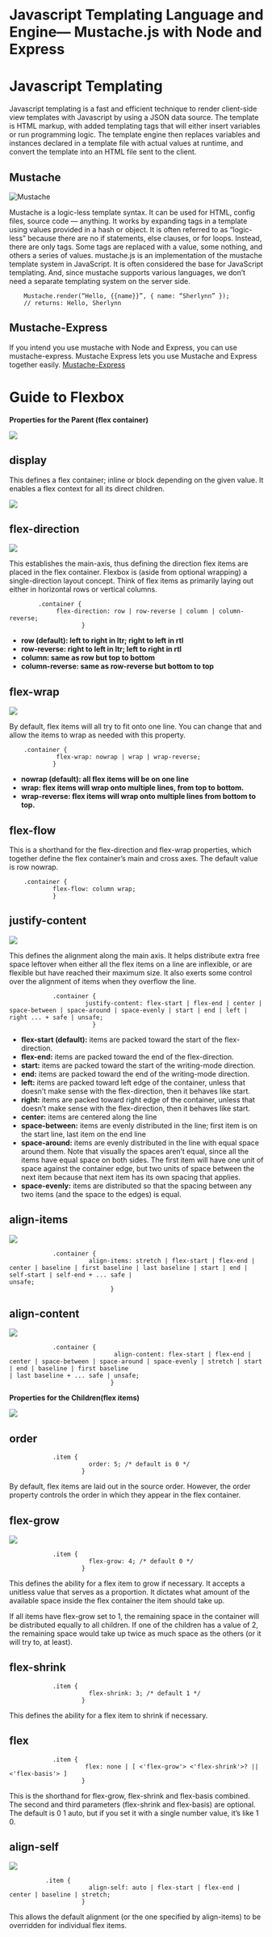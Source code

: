 # Javascript Templating Language and Engine— Mustache.js with Node and Express

# Javascript Templating

Javascript templating is a fast and efficient technique to render client-side view templates with Javascript by using a JSON data source. The template is HTML markup, with added templating tags that will either insert variables or run programming logic.
The template engine then replaces variables and instances declared in a template file with actual values at runtime, and convert the template into an HTML file sent to the client.

## Mustache
![Mustache](mus.png)

Mustache is a logic-less template syntax. It can be used for HTML, config files, source code — anything. It works by expanding tags in a template using values provided in a hash or object.
It is often referred to as “logic-less” because there are no if statements, else clauses, or for loops. Instead, there are only tags. Some tags are replaced with a value, some nothing, and others a series of values.
mustache.js is an implementation of the mustache template system in JavaScript. It is often considered the base for JavaScript templating. And, since mustache supports various languages, we don’t need a separate templating system on the server side.

        
        Mustache.render(“Hello, {{name}}”, { name: “Sherlynn” });
        // returns: Hello, Sherlynn

## Mustache-Express
If you intend you use mustache with Node and Express, you can use mustache-express. Mustache Express lets you use Mustache and Express together easily.
[Mustache-Express](https://medium.com/@1sherlynn/javascript-templating-language-and-engine-mustache-js-with-node-and-express-f4c2530e73b2)

# Guide to Flexbox
**Properties for the Parent (flex container)**

![](con.png)

## display
This defines a flex container; inline or block depending on the given value. It enables a flex context for all its direct children.

![](dis.png)

## flex-direction

![](dir.png)

This establishes the main-axis, thus defining the direction flex items are placed in the flex container. Flexbox is (aside from optional wrapping) a single-direction layout concept. Think of flex items as primarily laying out either in horizontal rows or vertical columns.

            .container {
                 flex-direction: row | row-reverse | column | column-reverse;
                        }

- **row (default): left to right in ltr; right to left in rtl**
- **row-reverse: right to left in ltr; left to right in rtl**
- **column: same as row but top to bottom**
- **column-reverse: same as row-reverse but bottom to top**

## flex-wrap

![](wrap.png)

By default, flex items will all try to fit onto one line. You can change that and allow the items to wrap as needed with this property.

        .container {
                 flex-wrap: nowrap | wrap | wrap-reverse;
                }
- **nowrap (default): all flex items will be on one line**
- **wrap: flex items will wrap onto multiple lines, from top to bottom.**
- **wrap-reverse: flex items will wrap onto multiple lines from bottom to top.**               

## flex-flow
This is a shorthand for the flex-direction and flex-wrap properties, which together define the flex container’s main and cross axes. The default value is row nowrap.

        .container {
                flex-flow: column wrap;
                }

## justify-content

![](jus.png)

This defines the alignment along the main axis. It helps distribute extra free space leftover when either all the flex items on a line are inflexible, or are flexible but have reached their maximum size. It also exerts some control over the alignment of items when they overflow the line.

                .container {
                         justify-content: flex-start | flex-end | center | space-between | space-around | space-evenly | start | end | left | right ... + safe | unsafe;
                           }
- **flex-start (default):** items are packed toward the start of the flex-direction.
- **flex-end:** items are packed toward the end of the flex-direction.
- **start:** items are packed toward the start of the writing-mode direction.
- **end:** items are packed toward the end of the writing-mode direction.
- **left:** items are packed toward left edge of the container, unless that doesn’t make sense with the flex-direction, then it behaves like start.
- **right:** items are packed toward right edge of the container, unless that doesn’t make sense with the flex-direction, then it behaves like start.
- **center:** items are centered along the line
- **space-between:** items are evenly distributed in the line; first item is on the start line, last item on the end line
- **space-around:** items are evenly distributed in the line with equal space around them. Note that visually the spaces aren’t equal, since all the items have equal space on both sides. The first item will have one unit of space against the container edge, but two units of space between the next item because that next item has its own spacing that applies.
- **space-evenly:** items are distributed so that the spacing between any two items (and the space to the edges) is equal.

## align-items

![](align.png)


                .container {
                          align-items: stretch | flex-start | flex-end | center | baseline | first baseline | last baseline | start | end | self-start | self-end + ... safe |                                  unsafe;
                                }
## align-content

![](conten.png)


                .container {
                                 align-content: flex-start | flex-end | center | space-between | space-around | space-evenly | stretch | start | end | baseline | first baseline                                        | last baseline + ... safe | unsafe;
                                }

**Properties for the Children(flex items)**

![](item.png)

## order

                .item {
                          order: 5; /* default is 0 */
                        }

By default, flex items are laid out in the source order. However, the order property controls the order in which they appear in the flex container.

## flex-grow

![](grow.png)

                .item {
                          flex-grow: 4; /* default 0 */
                        }

This defines the ability for a flex item to grow if necessary. It accepts a unitless value that serves as a proportion. It dictates what amount of the available space inside the flex container the item should take up.

If all items have flex-grow set to 1, the remaining space in the container will be distributed equally to all children. If one of the children has a value of 2, the remaining space would take up twice as much space as the others (or it will try to, at least).

## flex-shrink

                .item {
                          flex-shrink: 3; /* default 1 */
                        }
                        
This defines the ability for a flex item to shrink if necessary.

## flex

                .item {
                         flex: none | [ <'flex-grow'> <'flex-shrink'>? || <'flex-basis'> ]
                        }

This is the shorthand for flex-grow, flex-shrink and flex-basis combined. The second and third parameters (flex-shrink and flex-basis) are optional. The default is 0 1 auto, but if you set it with a single number value, it’s like 1 0.


## align-self

![](self.png)

              .item {
                          align-self: auto | flex-start | flex-end | center | baseline | stretch;
                        }

This allows the default alignment (or the one specified by align-items) to be overridden for individual flex items.





